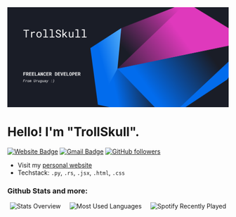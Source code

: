 <img align="center" src="assets/banner.png" />

# Hello! I'm "TrollSkull".
[![Website Badge](https://img.shields.io/badge/-trollskull.io-0a66c2?style=social&logo=Google-Chrome&logoColor=blue&link=https://trollskull.io)](https://trollskull.io)
[![Gmail Badge](https://img.shields.io/badge/-trollskull-c14438?style=social&logo=Gmail&logoColor=red&link=mailto:trollskull.contact@gmail.com)](mailto:trollskull.contact@gmail.com)
[![GitHub followers](https://img.shields.io/github/followers/TrollSkull?label=Follow&style=social)](https://github.com/TrollSkull)

* Visit my [personal website](https://youtube.com) 
* Techstack: `.py`, `.rs`, `.jsx`, `.html`, `.css`

### Github Stats and more:
<div align="center">
  <div style="display: flex; justify-content: center; align-items: stretch; gap: 20px;">
    <img style="height: 150px;" src="https://github-readme-stats.vercel.app/api?username=TrollSkull&show_icons=true&theme=dark" alt="Stats Overview" />
    <img style="height: 150px;" src="https://github-readme-stats.vercel.app/api/top-langs/?username=TrollSkull&layout=compact&theme=dark" alt="Most Used Languages" />
    <img style="height: 150px;" src="https://spotify-recently-played-readme.vercel.app/api?user=6893asg7e3odphxjvknfhgo0f&count=3" alt="Spotify Recently Played" />
  </div>
</div>

